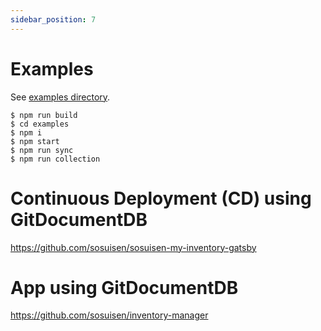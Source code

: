 ```yaml
---
sidebar_position: 7
---
```


# Examples
See [examples directory](https://github.com/sosuisen/git-documentdb/tree/main/examples).
```
$ npm run build
$ cd examples
$ npm i
$ npm start
$ npm run sync
$ npm run collection
```

# Continuous Deployment (CD) using GitDocumentDB

https://github.com/sosuisen/sosuisen-my-inventory-gatsby

# App using GitDocumentDB

https://github.com/sosuisen/inventory-manager

